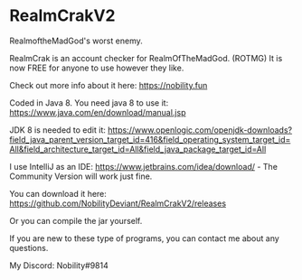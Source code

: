 # RealmCrakV2
RealmoftheMadGod's worst enemy.

RealmCrak is an account checker for RealmOfTheMadGod. (ROTMG)
It is now FREE for anyone to use however they like.

Check out more info about it here: https://nobility.fun

Coded in Java 8. You need java 8 to use it: https://www.java.com/en/download/manual.jsp

JDK 8 is needed to edit it: https://www.openlogic.com/openjdk-downloads?field_java_parent_version_target_id=416&field_operating_system_target_id=All&field_architecture_target_id=All&field_java_package_target_id=All

I use IntelliJ as an IDE: https://www.jetbrains.com/idea/download/ - The Community Version will work just fine.

You can download it here: https://github.com/NobilityDeviant/RealmCrakV2/releases

Or you can compile the jar yourself.

If you are new to these type of programs, you can contact me about any questions.

My Discord: Nobility#9814

